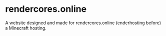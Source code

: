 # rendercores.online
A website designed and made for rendercores.online (enderhosting before) a Minecraft hosting.
